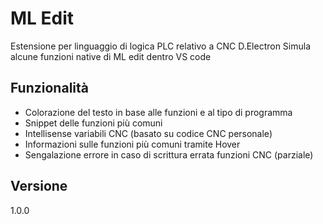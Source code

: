 # ML Edit
Estensione per linguaggio di logica PLC relativo a CNC D.Electron
Simula alcune funzioni native di ML edit dentro VS code

## Funzionalità
- Colorazione del testo in base alle funzioni e al tipo di programma
- Snippet delle funzioni più comuni
- Intellisense variabili CNC (basato su codice CNC personale)
- Informazioni sulle funzioni più comuni tramite Hover
- Sengalazione errore in caso di scrittura errata funzioni CNC (parziale)

## Versione
1.0.0


